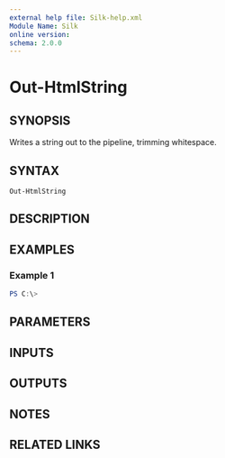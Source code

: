 ```yaml
---
external help file: Silk-help.xml
Module Name: Silk
online version:
schema: 2.0.0
---
```


# Out-HtmlString

## SYNOPSIS
Writes a string out to the pipeline, trimming whitespace.

## SYNTAX

```
Out-HtmlString
```

## DESCRIPTION


## EXAMPLES

### Example 1
```powershell
PS C:\> 
```



## PARAMETERS

## INPUTS

## OUTPUTS

## NOTES

## RELATED LINKS
